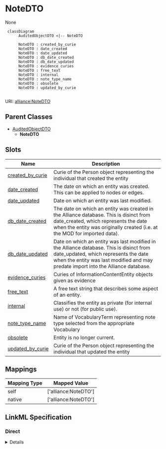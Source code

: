 # NoteDTO

None


```mermaid
 classDiagram
      AuditedObjectDTO <|-- NoteDTO
      
      NoteDTO : created_by_curie
      NoteDTO : date_created
      NoteDTO : date_updated
      NoteDTO : db_date_created
      NoteDTO : db_date_updated
      NoteDTO : evidence_curies
      NoteDTO : free_text
      NoteDTO : internal
      NoteDTO : note_type_name
      NoteDTO : obsolete
      NoteDTO : updated_by_curie
      

```



URI: [alliance:NoteDTO](http://alliancegenome.org/NoteDTO)


## Parent Classes

* [AuditedObjectDTO](AuditedObjectDTO.md)
    * **NoteDTO**




<!-- no inheritance hierarchy -->


## Slots

| Name | Description  |
| ---  | ---  |
| [created_by_curie](created_by_curie.md) | Curie of the Person object representing the individual that created the entity |
| [date_created](date_created.md) | The date on which an entity was created. This can be applied to nodes or edges. |
| [date_updated](date_updated.md) | Date on which an entity was last modified. |
| [db_date_created](db_date_created.md) | The date on which an entity was created in the Alliance database.  This is disinct from date_created, which represents the date when the entity was originally created (i.e. at the MOD for imported data). |
| [db_date_updated](db_date_updated.md) | Date on which an entity was last modified in the Alliance database.  This is disinct from date_updated, which represents the date when the entity was last modified and may predate import into the Alliance database. |
| [evidence_curies](evidence_curies.md) | Curies of InformationContentEntity objects given as evidence |
| [free_text](free_text.md) | A free text string that describes some aspect of an entity. |
| [internal](internal.md) | Classifies the entity as private (for internal use) or not (for public use). |
| [note_type_name](note_type_name.md) | Name of VocabularyTerm representing note type selected from the appropriate Vocabulary |
| [obsolete](obsolete.md) | Entity is no longer current. |
| [updated_by_curie](updated_by_curie.md) | Curie of the Person object representing the individual that updated the entity |


## Mappings

| Mapping Type | Mapped Value |
| ---  | ---  |
| self | ['alliance:NoteDTO'] |
| native | ['alliance:NoteDTO'] |




## LinkML Specification

<!-- TODO: investigate https://stackoverflow.com/questions/37606292/how-to-create-tabbed-code-blocks-in-mkdocs-or-sphinx -->

### Direct

<details>
```yaml
name: NoteDTO
from_schema: https://github.com/alliance-genome/agr_curation_schema/core.yaml
is_a: AuditedObjectDTO
slots:
- free_text
- note_type_name
- evidence_curies
slot_usage:
  free_text:
    name: free_text
    domain_of:
    - Note
    - NoteDTO
    required: true
  note_type_name:
    name: note_type_name
    domain_of:
    - NoteDTO
    required: true

```
</details>

### Induced

<details>
```yaml
name: NoteDTO
from_schema: https://github.com/alliance-genome/agr_curation_schema/core.yaml
is_a: AuditedObjectDTO
slot_usage:
  free_text:
    name: free_text
    domain_of:
    - Note
    - NoteDTO
    required: true
  note_type_name:
    name: note_type_name
    domain_of:
    - NoteDTO
    required: true
attributes:
  free_text:
    name: free_text
    description: A free text string that describes some aspect of an entity.
    from_schema: https://github.com/alliance-genome/agr_curation_schema/core.yaml
    alias: free_text
    owner: NoteDTO
    domain_of:
    - Note
    - NoteDTO
    range: string
    required: true
  note_type_name:
    name: note_type_name
    description: Name of VocabularyTerm representing note type selected from the appropriate
      Vocabulary
    from_schema: https://github.com/alliance-genome/agr_curation_schema/core.yaml
    domain: NoteDTO
    alias: note_type_name
    owner: NoteDTO
    domain_of:
    - NoteDTO
    range: string
    required: true
  evidence_curies:
    name: evidence_curies
    description: Curies of InformationContentEntity objects given as evidence
    from_schema: https://github.com/alliance-genome/agr_curation_schema/src/schema/reference
    multivalued: true
    alias: evidence_curies
    owner: NoteDTO
    domain_of:
    - DiseaseAnnotationDTO
    - AlleleCellLineAssociationDTO
    - AlleleGenerationMethodAssociationDTO
    - AlleleGenomicEntityAssociationDTO
    - AlleleImageAssociationDTO
    - AlleleOriginAssociationDTO
    - NoteDTO
    - SlotAnnotationDTO
    - GenomicLocationAssociationDTO
    range: string
  created_by_curie:
    name: created_by_curie
    description: Curie of the Person object representing the individual that created
      the entity
    from_schema: https://github.com/alliance-genome/agr_curation_schema/core.yaml
    domain: AuditedObjectDTO
    alias: created_by_curie
    owner: NoteDTO
    domain_of:
    - AuditedObjectDTO
    range: string
  date_created:
    name: date_created
    description: The date on which an entity was created. This can be applied to nodes
      or edges.
    from_schema: https://github.com/alliance-genome/agr_curation_schema/core.yaml
    aliases:
    - creation_date
    exact_mappings:
    - dct:createdOn
    - WIKIDATA_PROPERTY:P577
    alias: date_created
    owner: NoteDTO
    domain_of:
    - AuditedObject
    - AuditedObjectDTO
    range: datetime
  updated_by_curie:
    name: updated_by_curie
    description: Curie of the Person object representing the individual that updated
      the entity
    from_schema: https://github.com/alliance-genome/agr_curation_schema/core.yaml
    domain: AuditedObjectDTO
    alias: updated_by_curie
    owner: NoteDTO
    domain_of:
    - AuditedObjectDTO
    range: string
  date_updated:
    name: date_updated
    description: Date on which an entity was last modified.
    from_schema: https://github.com/alliance-genome/agr_curation_schema/core.yaml
    aliases:
    - date_last_modified
    alias: date_updated
    owner: NoteDTO
    domain_of:
    - AuditedObject
    - AuditedObjectDTO
    range: datetime
  db_date_created:
    name: db_date_created
    description: The date on which an entity was created in the Alliance database.  This
      is disinct from date_created, which represents the date when the entity was
      originally created (i.e. at the MOD for imported data).
    from_schema: https://github.com/alliance-genome/agr_curation_schema/core.yaml
    alias: db_date_created
    owner: NoteDTO
    domain_of:
    - AuditedObject
    - AuditedObjectDTO
    range: datetime
  db_date_updated:
    name: db_date_updated
    description: Date on which an entity was last modified in the Alliance database.  This
      is disinct from date_updated, which represents the date when the entity was
      last modified and may predate import into the Alliance database.
    from_schema: https://github.com/alliance-genome/agr_curation_schema/core.yaml
    alias: db_date_updated
    owner: NoteDTO
    domain_of:
    - AuditedObject
    - AuditedObjectDTO
    range: datetime
  internal:
    name: internal
    description: Classifies the entity as private (for internal use) or not (for public
      use).
    notes:
    - Default value is true.
    from_schema: https://github.com/alliance-genome/agr_curation_schema/core.yaml
    alias: internal
    owner: NoteDTO
    domain_of:
    - AuditedObject
    - AuditedObjectDTO
    range: boolean
    required: true
  obsolete:
    name: obsolete
    description: Entity is no longer current.
    notes:
    - Obsolete entities are preserved in the database for posterity but should not
      be publicly displayed.
    from_schema: https://github.com/alliance-genome/agr_curation_schema/core.yaml
    alias: obsolete
    owner: NoteDTO
    domain_of:
    - AuditedObject
    - AuditedObjectDTO
    range: boolean

```
</details>